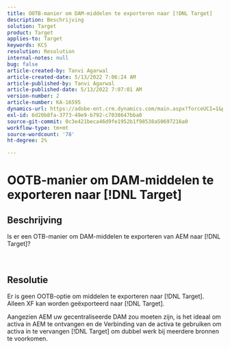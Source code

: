```yaml
---
title: OOTB-manier om DAM-middelen te exporteren naar [!DNL Target]
description: Beschrijving
solution: Target
product: Target
applies-to: Target
keywords: KCS
resolution: Resolution
internal-notes: null
bug: false
article-created-by: Tanvi Agarwal
article-created-date: 5/13/2022 7:06:24 AM
article-published-by: Tanvi Agarwal
article-published-date: 5/13/2022 7:07:01 AM
version-number: 2
article-number: KA-16595
dynamics-url: https://adobe-ent.crm.dynamics.com/main.aspx?forceUCI=1&pagetype=entityrecord&etn=knowledgearticle&id=ec7b9631-8bd2-ec11-a7b5-00224809c27a
exl-id: 6d20b8fa-3773-49e9-b792-c7038647bba0
source-git-commit: 0c3e421beca46d9fe1952b1f98538a50697216a0
workflow-type: tm+mt
source-wordcount: '78'
ht-degree: 2%

---
```


# OOTB-manier om DAM-middelen te exporteren naar [!DNL Target]

## Beschrijving

Is er een OTB-manier om DAM-middelen te exporteren van AEM naar [!DNL Target]?<br><br><br>

## Resolutie


Er is geen OOTB-optie om middelen te exporteren naar [!DNL Target]. Alleen XF kan worden geëxporteerd naar [!DNL Target].



Aangezien AEM uw gecentraliseerde DAM zou moeten zijn, is het ideaal om activa in AEM te ontvangen en de Verbinding van de activa te gebruiken om activa in te vervangen [!DNL Target] om dubbel werk bij meerdere bronnen te voorkomen.
